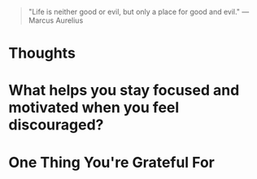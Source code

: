 
> \"Life is neither good or evil, but only a place for good and evil.\" — Marcus Aurelius

# Thoughts

# What helps you stay focused and motivated when you feel discouraged?

# One Thing You're Grateful For

